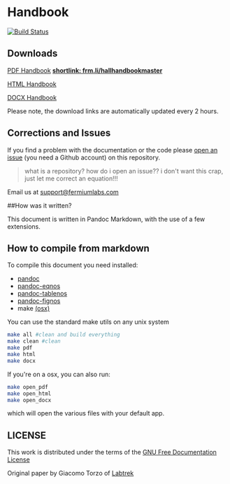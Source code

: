 # Handbook
[![Build Status](https://travis-ci.org/fermiumlabs/Hall-effect-apparatus.svg?branch=travis-ci)](https://travis-ci.org/fermiumlabs/Hall-effect-apparatus)


## Downloads

[PDF Handbook](https://gitcdn.xyz/repo/fermiumlabs/Hall-effect-apparatus/master/Handbook/Exports/Hall_Handbook.pdf) [**shortlink: frm.li/hallhandbookmaster**](http://frm.li/hallhandbookmaster)

[HTML Handbook](https://gitcdn.xyz/repo/fermiumlabs/Hall-effect-apparatus/master/Handbook/Exports/Hall_Handbook.html)

[DOCX Handbook](https://gitcdn.xyz/repo/fermiumlabs/Hall-effect-apparatus/master/Handbook/Exports/Hall_Handbook.docx)

Please note, the download links are automatically updated every 2 hours. 


## Corrections and Issues

If you find a problem with the documentation or the code please [open an issue](https://github.com/fermiumlabs/Hall-effect-apparatus/issues/new) (you need a Github account) on this repository.

> what is a repository? how do i open an issue?? i don't want this crap, just let me correct an equation!!!

Email us at [support@fermiumlabs.com](mailto:support@fermiumlabs.com)

##How was it written?

This document is written in Pandoc Markdown, with the use of a few extensions.

## How to compile from markdown

To compile this document you need installed:
* [pandoc](http://pandoc.org)
* [pandoc-eqnos](https://github.com/tomduck/pandoc-eqnos)
* [pandoc-tablenos](https://github.com/tomduck/pandoc-tablenos)
* [pandoc-fignos](https://github.com/tomduck/pandoc-fignos)
* make [(osx)](http://osxdaily.com/2014/02/12/install-command-line-tools-mac-os-x/)

You can use the standard make utils on any unix system
```bash
make all #clean and build everything
make clean #clean
make pdf
make html
make docx
```

If you're on a osx, you can also run:

```bash
make open_pdf
make open_html
make open_docx
```


which will open the various files with your default app.

## LICENSE
This work is distributed under the terms of the [GNU Free Documentation License](http://www.gnu.org/licenses/fdl-1.3.html)

Original paper by Giacomo Torzo of [Labtrek](http://labtrek.it)
